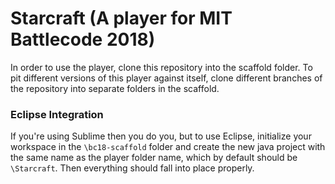 # Starcraft (A player for MIT Battlecode 2018)

In order to use the player, clone this repository into the scaffold folder.  To pit different versions of this player against itself, clone different branches of the repository into separate folders in the scaffold.


### Eclipse Integration

If you're using Sublime then you do you, but to use Eclipse, initialize your workspace in the `\bc18-scaffold` folder and create the new java project with the same name as the player folder name, which by default should be `\Starcraft`.  Then everything should fall into place properly.
